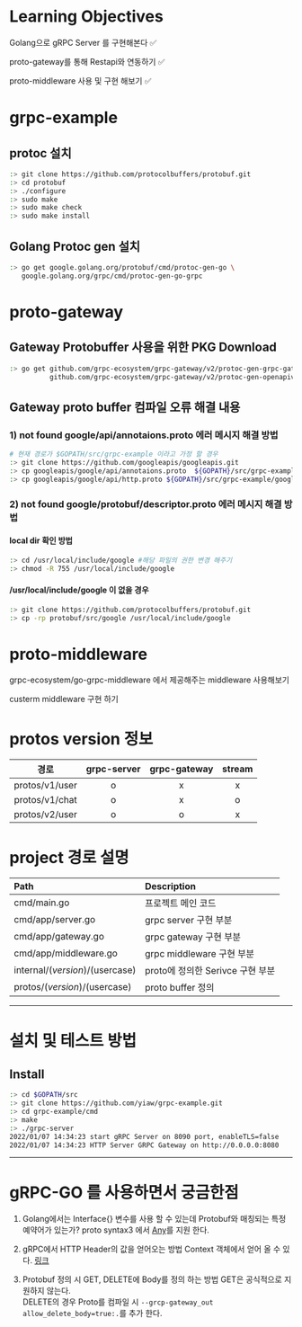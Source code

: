Learning Objectives
===================
Golang으로 gRPC Server 를 구현해본다 :white_check_mark:

proto-gateway를 통해 Restapi와 연동하기 :white_check_mark:

proto-middleware 사용 및 구현 해보기 :white_check_mark:

# grpc-example 
## protoc 설치 
~~~bash
:> git clone https://github.com/protocolbuffers/protobuf.git  
:> cd protobuf
:> ./configure
:> sudo make 
:> sudo make check
:> sudo make install
~~~

## Golang Protoc gen 설치 
~~~bash
:> go get google.golang.org/protobuf/cmd/protoc-gen-go \
   google.golang.org/grpc/cmd/protoc-gen-go-grpc
~~~

# proto-gateway

## Gateway Protobuffer 사용을 위한 PKG Download
~~~bash
:> go get github.com/grpc-ecosystem/grpc-gateway/v2/protoc-gen-grpc-gateway \
          github.com/grpc-ecosystem/grpc-gateway/v2/protoc-gen-openapiv2
~~~

## Gateway proto buffer 컴파일 오류 해결 내용
### 1) not found google/api/annotaions.proto 에러 메시지 해결 방법
~~~bash
# 현재 경로가 $GOPATH/src/grpc-example 이라고 가정 할 경우
:> git clone https://github.com/googleapis/googleapis.git
:> cp googleapis/google/api/annotaions.proto  ${GOPATH}/src/grpc-example/protos/google/api/annotaions.proto
:> cp googleapis/google/api/http.proto ${GOPATH}/src/grpc-example/google/api/http.proto
~~~

### 2) not found google/protobuf/descriptor.proto 에러 메시지 해결 방법 
   
#### local dir 확인 방법
~~~bash
:> cd /usr/local/include/google #해당 파일의 권한 변경 해주기
:> chmod -R 755 /usr/local/include/google
~~~

#### /usr/local/include/google 이 없을 경우 
~~~bash
:> git clone https://github.com/protocolbuffers/protobuf.git  
:> cp -rp protobuf/src/google /usr/local/include/google
~~~

# proto-middleware
grpc-ecosystem/go-grpc-middleware 에서 제공해주는 middleware 사용해보기

custerm middleware 구현 하기

# protos version 정보
|경로|grpc-server|grpc-gateway|stream|
|:---:|:---:|:---:|:---:|
|protos/v1/user|o|x|x|
|protos/v1/chat|o|x|o|
|protos/v2/user |o|o|x|

# project 경로 설명
|Path|Description|
|:---|:---|
|cmd/main.go|프로젝트 메인 코드|
|cmd/app/server.go|grpc server 구현 부분|
|cmd/app/gateway.go|grpc gateway 구현 부분|
|cmd/app/middleware.go|grpc middleware 구현 부분|
|internal/$(version)/$(usercase)|proto에 정의한 Serivce 구현 부분|
|protos/$(version)/$(usercase)|proto buffer 정의|

* * *
# 설치 및 테스트 방법
## Install 
~~~bash
:> cd $GOPATH/src
:> git clone https://github.com/yiaw/grpc-example.git
:> cd grpc-example/cmd
:> make
:> ./grpc-server
2022/01/07 14:34:23 start gRPC Server on 8090 port, enableTLS=false
2022/01/07 14:34:23 HTTP Server GRPC Gateway on http://0.0.0.0:8080
~~~


* * *
# gRPC-GO 를 사용하면서 궁금한점
1. Golang에서는 Interface{} 변수를 사용 할 수 있는데 Protobuf와 매칭되는 특정 예약어가 있는가?
   proto syntax3 에서 [Any](https://developers.google.com/protocol-buffers/docs/proto3#any)를 지원 한다.   
      
2. gRPC에서 HTTP Header의 값을 얻어오는 방법
   Context 객체에서 얻어 올 수 있다. [링크](https://github.com/grpc/grpc-go/blob/master/Documentation/grpc-metadata.md)

3. Protobuf 정의 시 GET, DELETE에 Body를 정의 하는 방법
   GET은 공식적으로 지원하지 않는다.   
   DELETE의 경우 Proto를 컴파일 시 `--grcp-gateway_out allow_delete_body=true:.`를 추가 한다.
